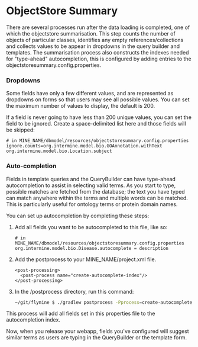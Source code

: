 # ObjectStore Summary

There are several processes run after the data loading is completed, one of which the objectstore summarisation. This step counts the number of objects of particular classes, identifies any empty references/collections and collects values to be appear in dropdowns in the query builder and templates. The summarisation process also constructs the indexes needed for "type-ahead" autocompletion, this is configured by adding entries to the objectstoresummary.config.properties.

### Dropdowns

Some fields have only a few different values, and are represented as dropdowns on forms so that users may see all possible values. You can set the maximum number of values to display, the default is 200.

If a field is never going to have less than 200 unique values, you can set the field to be ignored. Create a space-delimited list here and those fields will be skipped:

```text
# in MINE_NAME/dbmodel/resources/objectstoresummary.config.properties
ignore.counts=org.intermine.model.bio.GOAnnotation.withText org.intermine.model.bio.Location.subject
```

### Auto-completion

Fields in template queries and the QueryBuilder can have type-ahead autocompletion to assist in selecting valid terms. As you start to type, possible matches are fetched from the database; the text you have typed can match anywhere within the terms and multiple words can be matched. This is particularly useful for ontology terms or protein domain names.

You can set up autocompletion by completing these steps:

1. Add all fields you want to be autocompleted to this file, like so:

   ```text
   # in MINE_NAME/dbmodel/resources/objectstoresummary.config.properties
   org.intermine.model.bio.Disease.autocomplete = description
   ```

2. Add the postprocess to your MINE\_NAME/project.xml file.

   ```markup
   <post-processing>    
     <post-process name="create-autocomplete-index"/>
   </post-processing>
   ```

3. In the /postprocess directory, run this command:

   ```bash
   ~/git/flymine $ ./gradlew postprocess -Pprocess=create-autocomplete-index --stacktrace
   ```

This process will add all fields set in this properties file to the autocompletion index.

Now, when you release your webapp, fields you've configured will suggest similar terms as users are typing in the QueryBuilder or the template form.

